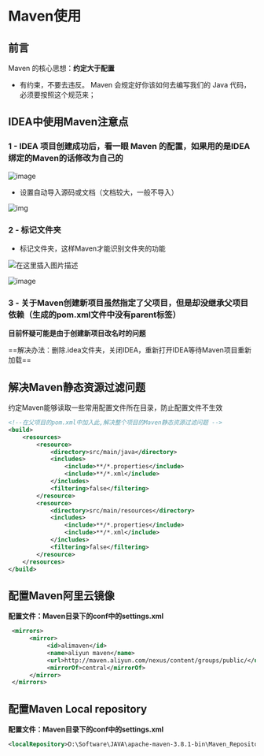 # Maven使用

## 前言

Maven 的核心思想：**约定大于配置**

- 有约束，不要去违反。
  Maven 会规定好你该如何去编写我们的 Java 代码，必须要按照这个规范来；

## IDEA中使用Maven注意点

### 1 - IDEA 项目创建成功后，看一眼 Maven 的配置，如果用的是IDEA绑定的Maven的话修改为自己的

![image](https://cdn.jsdelivr.net/gh/CalvinHaynes/ImageHub@main/BlogImage/image.3kxbapbq3nm0.png)

- 设置自动导入源码或文档（文档较大，一般不导入）

![img](https://img-blog.csdnimg.cn/20201030200557328.png?x-oss-process=image/watermark,type_ZmFuZ3poZW5naGVpdGk,shadow_10,text_aHR0cHM6Ly9ibG9nLmNzZG4ubmV0L3FxXzM2MTg4MTI3,size_16,color_FFFFFF,t_70#pic_center)

### 2 - 标记文件夹

- 标记文件夹，这样Maven才能识别文件夹的功能

![在这里插入图片描述](https://img-blog.csdnimg.cn/20201030200931259.png?x-oss-process=image/watermark,type_ZmFuZ3poZW5naGVpdGk,shadow_10,text_aHR0cHM6Ly9ibG9nLmNzZG4ubmV0L3FxXzM2MTg4MTI3,size_16,color_FFFFFF,t_70#pic_center)

![image](https://cdn.jsdelivr.net/gh/CalvinHaynes/ImageHub@main/BlogImage/image.2st3qla7tv20.png)

### 3 - 关于Maven创建新项目虽然指定了父项目，但是却没继承父项目依赖（生成的pom.xml文件中没有parent标签）

**目前怀疑可能是由于创建新项目改名时的问题**

==解决办法：删除.idea文件夹，关闭IDEA，重新打开IDEA等待Maven项目重新加载==

## 解决Maven静态资源过滤问题

约定Maven能够读取一些常用配置文件所在目录，防止配置文件不生效

```xml
<!--在父项目的pom.xml中加入此,解决整个项目的Maven静态资源过滤问题 -->
<build>
    <resources>
        <resource>
            <directory>src/main/java</directory>
            <includes>
                <include>**/*.properties</include>
                <include>**/*.xml</include>
            </includes>
            <filtering>false</filtering>
        </resource>
        <resource>
            <directory>src/main/resources</directory>
            <includes>
                <include>**/*.properties</include>
                <include>**/*.xml</include>
            </includes>
            <filtering>false</filtering>
        </resource>
    </resources>
</build>
```

## 配置Maven阿里云镜像

**配置文件：Maven目录下的conf中的settings.xml**

```xml
 <mirrors>
      <mirror>
           <id>alimaven</id>
           <name>aliyun maven</name>
           <url>http://maven.aliyun.com/nexus/content/groups/public/</url>
           <mirrorOf>central</mirrorOf> 
      </mirror>
 </mirrors>
```

## 配置Maven Local repository

**配置文件：Maven目录下的conf中的settings.xml**

```xml
<localRepository>D:\Software\JAVA\apache-maven-3.8.1-bin\Maven_Repository</localRepository>
```

